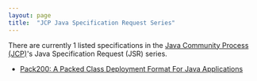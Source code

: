 ```yaml
---
layout: page
title:  "JCP Java Specification Request Series"
---
```


There are currently 1 listed specifications in the [Java Community Process (JCP)](..)'s Java Specification Request (JSR) series.

  * [Pack200: A Packed Class Deployment Format For Java Applications](200)
